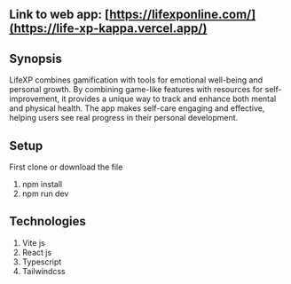 ## Link to web app: [https://lifexponline.com/](https://life-xp-kappa.vercel.app/)

## Synopsis

LifeXP combines gamification with tools for emotional well-being and personal growth. By combining game-like features with resources for self-improvement, it provides a unique way to track and enhance both mental and physical health. The app makes self-care engaging and effective, helping users see real progress in their personal development.

## Setup
First clone or download the file
1. npm install
2. npm run dev

## Technologies
1. Vite js
2. React js
3. Typescript
4. Tailwindcss
